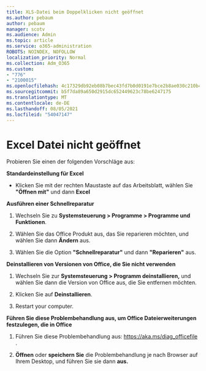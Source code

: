 ```yaml
---
title: XLS-Datei beim Doppelklicken nicht geöffnet
ms.author: pebaum
author: pebaum
manager: scotv
ms.audience: Admin
ms.topic: article
ms.service: o365-administration
ROBOTS: NOINDEX, NOFOLLOW
localization_priority: Normal
ms.collection: Adm_O365
ms.custom:
- "776"
- "2100015"
ms.openlocfilehash: 4c17329db92eb08b7bec43fd7b0d0191e7bce2b8ae030c210b46baf6b76e9bbf
ms.sourcegitcommit: b5f7da89a650d2915dc652449623c78be6247175
ms.translationtype: MT
ms.contentlocale: de-DE
ms.lasthandoff: 08/05/2021
ms.locfileid: "54047147"
---
```

# <a name="excel-file-doesnt-open"></a>Excel Datei nicht geöffnet

Probieren Sie einen der folgenden Vorschläge aus:

**Standardeinstellung für Excel**

* Klicken Sie mit der rechten Maustaste auf das Arbeitsblatt, wählen Sie **"Öffnen mit"** und dann **Excel**

**Ausführen einer Schnellreparatur**

1. Wechseln Sie zu **Systemsteuerung > Programme > Programme und Funktionen**.

2. Wählen Sie das Office Produkt aus, das Sie reparieren möchten, und wählen Sie dann **Ändern** aus.

3. Wählen Sie die Option **"Schnellreparatur"** und dann **"Reparieren"** aus.

**Deinstallieren von Versionen von Office, die Sie nicht verwenden**

1. Wechseln Sie zur **Systemsteuerung > Programm deinstallieren,** und wählen Sie dann die Version von Office aus, die Sie entfernen möchten.

2. Klicken Sie auf **Deinstallieren**.

3. Restart your computer.

**Führen Sie diese Problembehandlung aus, um Office Dateierweiterungen festzulegen, die in Office**

1. Führen Sie diese Problembehandlung aus: https://aka.ms/diag_officefile .

2. **Öffnen** oder **speichern Sie** die Problembehandlung je nach Browser auf Ihrem Desktop, und führen Sie sie dann **aus.**
